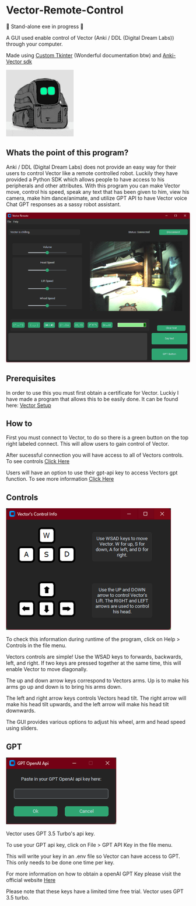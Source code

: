 ﻿# Vector-Remote-Control
 
🚧 Stand-alone exe in progress 🚧
 
A GUI used enable control of Vector (Anki / DDL (Digital Dream Labs)) through your computer.

Made using [Custom Tkinter](https://github.com/TomSchimansky/CustomTkinter) (Wonderful documentation btw) and [Anki-Vector sdk](https://github.com/anki/vector-python-sdk)

![Vector cute](https://github.com/LinditaKalaj/Vector-Setup/blob/main/img/vector_gif.gif?raw=true "Vector is cute")

## Whats the point of this program?

Anki / DDL (Digital Dream Labs) does not provide an easy way for their users to control Vector like a remote controlled robot. 
Luckily they have provided a Python SDK which allows people to have access to his peripherals and other attributes.
With this program you can make Vector move, control his speed, speak any text that has been given to him, view his camera, make him dance/animate, and utilize GPT API to have Vector voice Chat GPT responses as a sassy robot assistant.

![Vector control window](assets/vector_main_window.png "Vectors control window")

## Prerequisites

In order to use this you must first obtain a certificate for Vector. Luckiy I have made a program that allows this to be easily done. It can be found here: [Vector Setup](https://github.com/LinditaKalaj/Vector-Setup)


## How to

First you must connect to Vector, to do so there is a green button on the top right labeled connect. This will allow users to gain control of Vector.

After sucessful connection you will have access to all of Vectors controls. To see controls [Click Here](#controls)

Users will have an option to use their gpt-api key to access Vectors gpt function. To see more information [Click Here](#gpt)

## Controls

![Vector control window information](assets/Vector_control_window.png "Vectors control window information")

To check this information during runtime of the program, click on Help > Controls in the file menu.

Vectors controls are simple! Use the WSAD keys to forwards, backwards, left, and right. If two keys are pressed together at the same time, this will enable Vector to move diagonally. 

The up and down arrow keys correspond to Vectors arms. Up is to make his arms go up and down is to bring his arms down.

The left and right arrow keys controls Vectors head tilt. The right arrow will make his head tilt upwards, and the left arrow will make his head tilt downwards.

The GUI provides various options to adjust his wheel, arm and head speed using sliders. 

## GPT

![gpt input information](assets/Vector_gpt_window.png "GPT input information")

Vector uses GPT 3.5 Turbo's api key.

To use your GPT api key, click on File > GPT API Key in the file menu.

This will write your key in an .env file so Vector can have access to GPT. This only needs to be done one time per key.

For more information on how to obtain a openAI GPT Key please visit the official website [Here](https://openai.com/blog/openai-api)

Please note that these keys have a limited time free trial. Vector uses GPT 3.5 turbo.




